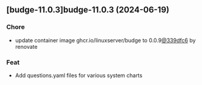 

## [budge-11.0.3]budge-11.0.3 (2024-06-19)

### Chore



- update container image ghcr.io/linuxserver/budge to 0.0.9[@339dfc6](https://github.com/339dfc6) by renovate

### Feat



- Add questions.yaml files for various system charts